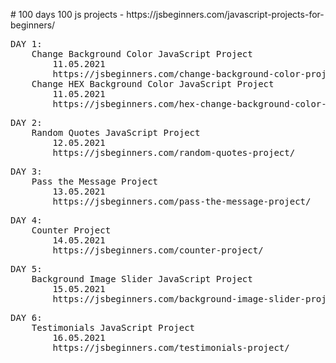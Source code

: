 <p># 100 days 100 js projects - https://jsbeginners.com/javascript-projects-for-beginners/</p>

<pre>
DAY 1: 
	Change Background Color JavaScript Project
		11.05.2021
		https://jsbeginners.com/change-background-color-project/
	Change HEX Background Color JavaScript Project
		11.05.2021
		https://jsbeginners.com/hex-change-background-color-project/
</pre>

<pre>
DAY 2: 
	Random Quotes JavaScript Project
		12.05.2021
		https://jsbeginners.com/random-quotes-project/
</pre>
<pre>
DAY 3: 
	Pass the Message Project
		13.05.2021
		https://jsbeginners.com/pass-the-message-project/
</pre>
<pre>
DAY 4: 
	Counter Project
		14.05.2021
		https://jsbeginners.com/counter-project/
</pre>
<pre>
DAY 5: 
	Background Image Slider JavaScript Project
		15.05.2021
		https://jsbeginners.com/background-image-slider-project/
</pre>
<pre>
DAY 6: 
	Testimonials JavaScript Project
		16.05.2021
		https://jsbeginners.com/testimonials-project/
</pre>





